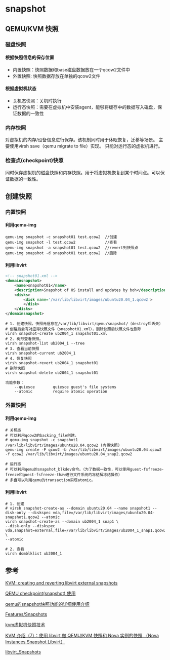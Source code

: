 # snapshot

## QEMU/KVM 快照

### 磁盘快照

#### 根据快照信息的保存位置

- 内置快照：快照数据和base磁盘数据放在一个qcow2文件中
- 外置快照: 快照数据存放在单独的qcow2文件

#### 根据虚拟机状态

- 关机态快照：关机时执行
- 运行态快照：需要在虚拟机中安装agent，能够将缓存中的数据写入磁盘，保证数据的一致性

### 内存快照

对虚拟机的内存/设备信息进行保存。该机制同时用于休眠恢复，迁移等场景。
主要使用virsh save（qemu migrate to file）实现。
只能对运行态的虚拟机进行。

### 检查点(checkpoint)快照

同时保存虚拟机的磁盘快照和内存快照。用于将虚拟机恢复到某个时间点。可以保证数据的一致性。

## 创建快照

### 内置快照

#### 利用qemu-img

```shell
qemu-img snapshot -c snapshot01 test.qcow2  //创建
qemu-img snapshot -l test.qcow2             //查看
qemu-img snapshot -a snapshot01 test.qcow2  //revert到快照点
qemu-img snapshot -d snapshot01 test.qcow2  //删除
```

#### 利用libvirt

```xml
<!-- snapshot01.xml -->
<domainsnapshot>
    <name>snapshot01</name>
    <description>Snapshot of OS install and updates by boh</description>
    <disks>
        <disk name='/var/lib/libvirt/images/ubuntu20.04_1.qcow2'>
        </disk>
    </disks>
</domainsnapshot>
```

```shell
# 1. 创建快照。快照元信息在/var/lib/libvirt/qemu/snapshot/（destroy后丢失）
# 创建后会有对应得快照文件（snapshot01.xml），删除快照后快照文件也删除
virsh snapshot-create ub2004_1 snapshot01.xml
# 2. 树形查看快照。
virsh snapshot-list ub2004_1 --tree
# 3. 查看当前快照
virsh snapshot-current ub2004_1
# 4. 恢复快照
virsh snapshot-revert ub2004_1 snapshot01
# 删除快照
virsh snapshot-delete ub2004_1 snapshot01

功能参数：
    --quiesce        quiesce guest's file systems
    --atomic         require atomic operation
```

### 外置快照

#### 利用qemu-img

```shell
# 关机态
# 可以利用qcow2的backing_file创建。
# qemu-img snapshot -c snapshot1 /var/lib/libvirt/images/ubuntu20.04.qcow2 (内置快照)
qemu-img create -F qcow2 -b /var/lib/libvirt/images/ubuntu20.04.qcow2  -f qcow2 /var/lib/libvirt/images/ubuntu20.04_snap2.qcow2

# 运行态
# 可以利用qemu的snapshot_blkdev命令。（为了数据一致性，可以使用guest-fsfreeze-freeze和guest-fsfreeze-thaw进行文件系统的冻结解冻结操作）
# 多盘可以利用qemu的transaction实现atomic。
```

#### 利用libvirt

```shell
# 1. 创建
# virsh snapshot-create-as --domain ubuntu20.04 --name snapshot1 --disk-only --diskspec vda,file=/var/lib/libvirt/images/ubuntu20.04-snapshot1.qcow2 --atomic
virsh snapshot-create-as --domain ub2004_1 snap1 \
--disk-only --diskspec vda,snapshot=external,file=/var/lib/libvirt/images/ub2004_1_snap1.qcow2 \
--atomic

# 2. 查看
virsh domblklist ub2004_1
```

## 参考

[KVM: creating and reverting libvirt external snapshots](https://fabianlee.org/2021/01/10/kvm-creating-and-reverting-libvirt-external-snapshots/)

[QEMU checkpoint(snapshot) 使用](https://blog.csdn.net/JaCenz/article/details/126929081)

[qemu的snapshot快照功能的详细使用介绍](https://blog.csdn.net/qq_37887537/article/details/129043781)

[Features/Snapshots](https://wiki.qemu.org/Features/Snapshots)

[kvm虚拟机快照技术](https://www.cnblogs.com/guge-94/p/11827390.html)

[KVM 介绍（7）：使用 libvirt 做 QEMU/KVM 快照和 Nova 实例的快照 （Nova Instances Snapshot Libvirt）](https://www.cnblogs.com/sammyliu/p/4468757.html)

[libvirt_Snapshots](https://wiki.libvirt.org/Snapshots.html)
